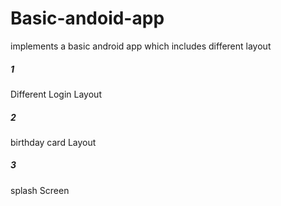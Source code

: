 # Basic-andoid-app
implements a basic android app which includes different layout <br/>
##### 1
Different Login Layout
##### 2
birthday card Layout
##### 3
splash Screen
